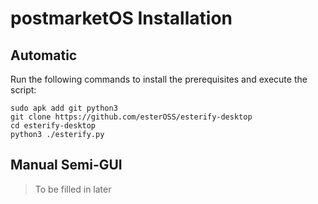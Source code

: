 # postmarketOS Installation

## Automatic

Run the following commands to install the prerequisites and execute the script:

```
sudo apk add git python3
git clone https://github.com/esterOSS/esterify-desktop
cd esterify-desktop
python3 ./esterify.py
```

## Manual Semi-GUI

> To be filled in later
